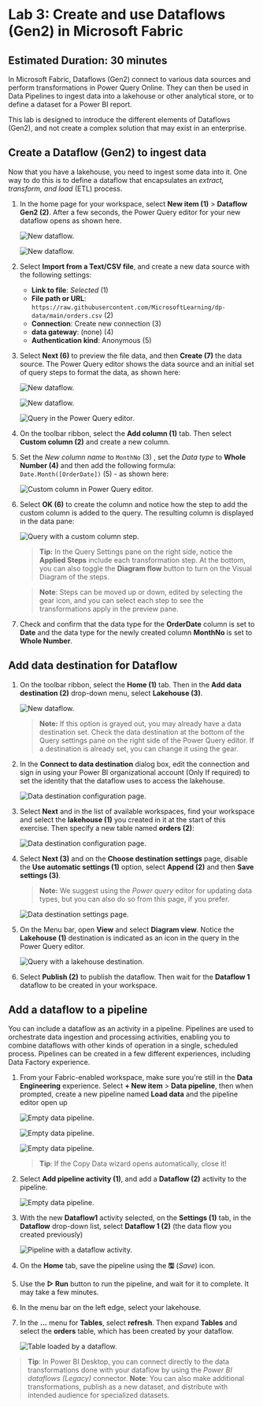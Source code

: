# Lab 3: Create and use Dataflows (Gen2) in Microsoft Fabric

## Estimated Duration: 30 minutes

In Microsoft Fabric, Dataflows (Gen2) connect to various data sources and perform transformations in Power Query Online. They can then be used in Data Pipelines to ingest data into a lakehouse or other analytical store, or to define a dataset for a Power BI report.

This lab is designed to introduce the different elements of Dataflows (Gen2), and not create a complex solution that may exist in an enterprise.

## Create a Dataflow (Gen2) to ingest data

Now that you have a lakehouse, you need to ingest some data into it. One way to do this is to define a dataflow that encapsulates an *extract, transform, and load* (ETL) process.

1. In the home page for your workspace, select **New item (1)** > **Dataflow Gen2 (2)**. After a few seconds, the Power Query editor for your new dataflow opens as shown here.

   ![New dataflow.](./Images/md44.png)

   ![New dataflow.](./Images/md45.png)

2. Select **Import from a Text/CSV file**, and create a new data source with the following settings:

    - **Link to file**: *Selected* (1)
    - **File path or URL**: `https://raw.githubusercontent.com/MicrosoftLearning/dp-data/main/orders.csv` (2)
    - **Connection**: Create new connection (3)
    - **data gateway**: (none) (4)
    - **Authentication kind**: Anonymous (5)

3. Select **Next (6)** to preview the file data, and then **Create (7)** the data source. The Power Query editor shows the data source and an initial set of query steps to format the data, as shown here:

   ![New dataflow.](./Images/md46.png)

   ![New dataflow.](./Images/md47.png)

   ![Query in the Power Query editor.](./Images/power-query.png)

4. On the toolbar ribbon, select the **Add column (1)** tab. Then select **Custom column (2)** and create a new column.

5. Set the *New column name* to  `MonthNo` (3) , set the *Data type* to **Whole Number (4)** and then add the following formula: `Date.Month([OrderDate])` (5) - as shown here:

   ![Custom column in Power Query editor.](./Images/md48.png)

6. Select **OK (6)** to create the column and notice how the step to add the custom column is added to the query. The resulting column is displayed in the data pane:

   ![Query with a custom column step.](./Images/md49.png)

   >**Tip:** In the Query Settings pane on the right side, notice the **Applied Steps** include each transformation step. At the bottom, you can also toggle the **Diagram flow** button to turn on the Visual Diagram of the steps.

   >**Note**: Steps can be moved up or down, edited by selecting the gear icon, and you can select each step to see the transformations apply in the preview pane.

7. Check and confirm that the data type for the **OrderDate** column is set to **Date** and the data type for the  newly created column **MonthNo** is set to **Whole Number**.

## Add data destination for Dataflow

1. On the toolbar ribbon, select the **Home (1)** tab. Then in the **Add data destination (2)** drop-down menu, select **Lakehouse (3)**.

   ![New dataflow.](./Images/md50.png)

   >**Note:** If this option is grayed out, you may already have a data destination set. Check the data destination at the bottom of the Query settings pane on the right side of the Power Query editor. If a destination is already set, you can change it using the gear.

2. In the **Connect to data destination** dialog box, edit the connection and sign in using your Power BI organizational account (Only If required) to set the identity that the dataflow uses to access the lakehouse.

   ![Data destination configuration page.](./Images/md51.png)

3. Select **Next** and in the list of available workspaces, find your workspace and select the **lakehouse (1)** you created in it at the start of this exercise. Then specify a new table named **orders (2)**:

   ![Data destination configuration page.](./Images/md52.png)

4. Select **Next (3)** and on the **Choose destination settings** page, disable the **Use automatic settings (1)** option, select **Append (2)** and then **Save settings (3)**.

   >**Note:** We suggest using the *Power query* editor for updating data types, but you can also do so from this page, if you prefer.

    ![Data destination settings page.](./Images/md53.png)

5. On the Menu bar, open **View** and select **Diagram view**. Notice the **Lakehouse (1)** destination is indicated as an icon in the query in the Power Query editor.

   ![Query with a lakehouse destination.](./Images/md54.png)

6. Select **Publish (2)** to publish the dataflow. Then wait for the **Dataflow 1** dataflow to be created in your workspace.

## Add a dataflow to a pipeline

You can include a dataflow as an activity in a pipeline. Pipelines are used to orchestrate data ingestion and processing activities, enabling you to combine dataflows with other kinds of operation in a single, scheduled process. Pipelines can be created in a few different experiences, including Data Factory experience.

1. From your Fabric-enabled workspace, make sure you're still in the **Data Engineering** experience. Select **+ New item** > **Data pipeline**, then when prompted, create a new pipeline named **Load data** and the pipeline editor open up

   ![Empty data pipeline.](./Images/md55.png)

   ![Empty data pipeline.](./Images/md56.png)

   ![Empty data pipeline.](./Images/md57.png)

   > **Tip**: If the Copy Data wizard opens automatically, close it!

2. Select **Add pipeline activity (1)**, and add a **Dataflow (2)** activity to the pipeline.

   ![Empty data pipeline.](./Images/md58.png)

3. With the new **Dataflow1** activity selected, on the **Settings (1)** tab, in the **Dataflow** drop-down list, select **Dataflow 1 (2)** (the data flow you created previously)

   ![Pipeline with a dataflow activity.](./Images/md59.png)

4. On the **Home** tab, save the pipeline using the **&#128427;** (*Save*) icon.

5. Use the **&#9655; Run** button to run the pipeline, and wait for it to complete. It may take a few minutes.

6. In the menu bar on the left edge, select your lakehouse.

7. In the **...** menu for **Tables**, select **refresh**. Then expand **Tables** and select the **orders** table, which has been created by your dataflow.

   ![Table loaded by a dataflow.](./Images/md60.png)

> **Tip**: In Power BI Desktop, you can connect directly to the data transformations done with your dataflow by using the *Power BI dataflows (Legacy)* connector.
> **Note**: You can also make additional transformations, publish as a new dataset, and distribute with intended audience for specialized datasets.



